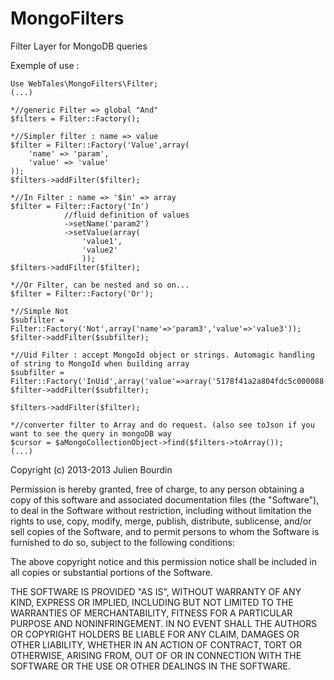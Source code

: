 MongoFilters
============

Filter Layer for MongoDB queries

Exemple of use :

	Use WebTales\MongoFilters\Filter;
	(...)

	*//generic Filter => global "And"
    $filters = Filter::Factory(); 
    
    *//Simpler filter : name => value
    $filter = Filter::Factory('Value',array(
        'name' => 'param',
        'value' => 'value'
    ));
    $filters->addFilter($filter);
    
    *//In Filter : name => '$in' => array
    $filter = Filter::Factory('In') 
                //fluid definition of values
                ->setName('param2') 
                ->setValue(array(
                    'value1',
                    'value2'
                    ));
    $filters->addFilter($filter);
    
    *//Or Filter, can be nested and so on...
    $filter = Filter::Factory('Or'); 
    
    *//Simple Not
    $subfilter = Filter::Factory('Not',array('name'=>'param3','value'=>'value3')); 
    $filter->addFilter($subfilter);
    
    *//Uid Filter : accept MongoId object or strings. Automagic handling of string to MongoId when building array
    $subfilter = Filter::Factory('InUid',array('value'=>array('5178f41a2a804fdc5c000088','5178f41a2a804fdc5c000089')));
    $filter->addFilter($subfilter);
    
    $filters->addFilter($filter);
    
    *//converter filter to Array and do request. (also see toJson if you want to see the query in mongoDB way
	$cursor = $aMongoCollectionObject->find($filters->toArray());
	(...)


Copyright (c) 2013-2013 Julien Bourdin

Permission is hereby granted, free of charge, to any person obtaining a copy
of this software and associated documentation files (the "Software"), to deal
in the Software without restriction, including without limitation the rights
to use, copy, modify, merge, publish, distribute, sublicense, and/or sell
copies of the Software, and to permit persons to whom the Software is furnished
to do so, subject to the following conditions:

The above copyright notice and this permission notice shall be included in all
copies or substantial portions of the Software.

THE SOFTWARE IS PROVIDED "AS IS", WITHOUT WARRANTY OF ANY KIND, EXPRESS OR
IMPLIED, INCLUDING BUT NOT LIMITED TO THE WARRANTIES OF MERCHANTABILITY,
FITNESS FOR A PARTICULAR PURPOSE AND NONINFRINGEMENT. IN NO EVENT SHALL THE
AUTHORS OR COPYRIGHT HOLDERS BE LIABLE FOR ANY CLAIM, DAMAGES OR OTHER
LIABILITY, WHETHER IN AN ACTION OF CONTRACT, TORT OR OTHERWISE, ARISING FROM,
OUT OF OR IN CONNECTION WITH THE SOFTWARE OR THE USE OR OTHER DEALINGS IN
THE SOFTWARE.
